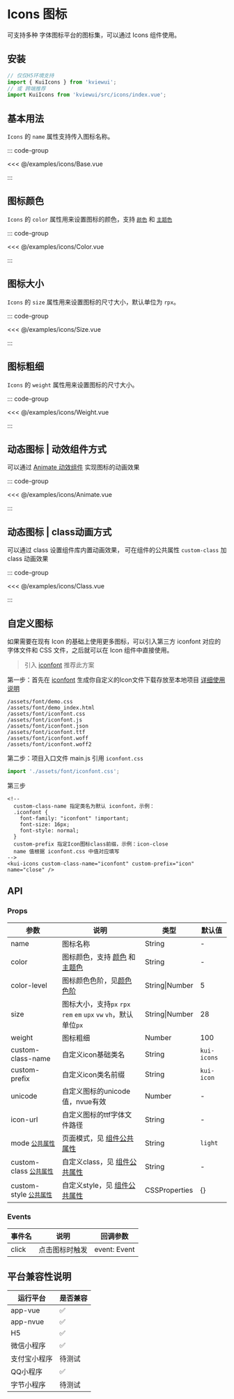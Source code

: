# Icons 图标

可支持多种 字体图标平台的图标集，可以通过 Icons 组件使用。

<!--@include: ./tips/introduce.md-->

<TipsIntroduce />

## 安装
```ts
// 仅仅H5环境支持
import { KuiIcons } from 'kviewui';
// 或 跨端推荐
import KuiIcons from 'kviewui/src/icons/index.vue';
```

## 基本用法

`Icons` 的 `name` 属性支持传入图标名称。

<!-- <show-code com-type="icon" com-show-type="base" /> -->
::: code-group

<<< @/examples/icons/Base.vue

:::

## 图标颜色

`Icons` 的 `color` 属性用来设置图标的颜色，支持 [`颜色`](/guide/palette) 和 [`主题色`](/guide/token#主题色)

<!-- <show-code com-type="icon" com-show-type="color" /> -->
::: code-group

<<< @/examples/icons/Color.vue

:::

## 图标大小

`Icons` 的 `size` 属性用来设置图标的尺寸大小，默认单位为 `rpx`。

<!-- <show-code com-type="icon" com-show-type="size" /> -->
::: code-group

<<< @/examples/icons/Size.vue

:::

## 图标粗细

`Icons` 的 `weight` 属性用来设置图标的尺寸大小。

<!-- <show-code com-type="icon" com-show-type="weight" /> -->
::: code-group

<<< @/examples/icons/Weight.vue

:::

## 动态图标 | 动效组件方式

可以通过 <a href="animate">Animate 动效组件</a> 实现图标的动画效果

<!-- <show-code com-type="icon" com-show-type="animation" /> -->
::: code-group

<<< @/examples/icons/Animate.vue

:::

## 动态图标 | class动画方式

可以通过 class 设置组件库内置动画效果， 可在组件的公共属性 `custom-class` 加 class 动画效果

<!-- <show-code com-type="icon" com-show-type="class-animation" /> -->
::: code-group

<<< @/examples/icons/Class.vue

:::

## 自定义图标

如果需要在现有 Icon 的基础上使用更多图标，可以引入第三方 iconfont 对应的字体文件和 CSS 文件，之后就可以在 Icon 组件中直接使用。

> 引入 [iconfont](https://www.iconfont.cn/)   推荐此方案

第一步：首先在 [iconfont](https://www.iconfont.cn/) 生成你自定义的Icon文件下载存放至本地项目  [详细使用说明](https://www.iconfont.cn/help/detail?spm=a313x.7781069.1998910419.d8d11a391&helptype=code)

<!-- <show-code language="bash" com-type="icon" com-show-type="custom" /> -->
```shell
/assets/font/demo.css
/assets/font/demo_index.html
/assets/font/iconfont.css
/assets/font/iconfont.js
/assets/font/iconfont.json
/assets/font/iconfont.ttf
/assets/font/iconfont.woff
/assets/font/iconfont.woff2
```

第二步：项目入口文件 main.js 引用 `iconfont.css`

<!-- <show-code language="js" com-type="icon" com-show-type="iconfont" /> -->
```js
import './assets/font/iconfont.css';
```

第三步

<!-- <show-code com-type="icon" com-show-type="iconfont3" /> -->
```vue
<!--
  custom-class-name 指定类名为默认 iconfont，示例：
  .iconfont {
    font-family: "iconfont" !important;
    font-size: 16px;
    font-style: normal;
  }
  custom-prefix 指定Icon图标class前缀，示例：icon-close
  name 值根据 iconfont.css 中值对应填写
-->
<kui-icons custom-class-name="iconfont" custom-prefix="icon" name="close" />
```


<!-- > 方案二 第三方自定义字体库

<show-code language="css" com-type="icon" com-show-type="iconfont-css" />

<show-code com-type="icon" com-show-type="iconfont-html" /> -->

## API

### Props

| 参数            | 说明                                    | 类型             | 默认值           |
|-----------------|-----------------------------------------|------------------|------------------|
| name            | 图标名称                                | String           | -                |
| color           | 图标颜色，支持 [颜色](/guide/palette) 和 [主题色](/guide/token#主题色)                               | String           | -                |
| color-level     | 图标颜色色阶，见[颜色色阶](/guide/palette#颜色色阶)                             | String\|Number    | 5
| size            | 图标大小，支持`px` `rpx` `rem` `em` `upx` `vw` `vh`，默认单位`px`                                | String\|Number            | 28                |
| weight          | 图标粗细                                | Number            | 100                |
| custom-class-name          | 自定义icon基础类名                                | String            | `kui-icons`           |
| custom-prefix         | 自定义icon类名前缀                 | String            | `kui-icon`                |
| unicode            | 自定义图标的unicode值，<a-link>nvue有效</a-link>                                | Number            | -                |
| icon-url            | 自定义图标的ttf字体文件路径                                | String            | -                |
| mode [`公共属性`](#) | 页面模式，见 [组件公共属性](/guide/component#组件公共属性) | String | `light` 
| custom-class [`公共属性`](#) | 自定义class，见 [组件公共属性](/guide/component#组件公共属性) | String | -
| custom-style [`公共属性`](#) | 自定义style，见 [组件公共属性](/guide/component#组件公共属性) | CSSProperties | {}

### Events

| 事件名 | 说明           | 回调参数     |
|--------|----------------|--------------|
| click  | 点击图标时触发 | event: Event |

## 平台兼容性说明
| 运行平台 | 是否兼容
| --- | ---
| app-vue | ✅
| app-nvue | ✅
| H5 | ✅
| 微信小程序 | ✅
| 支付宝小程序 | 待测试
| QQ小程序 | ✅
| 字节小程序 | 待测试

